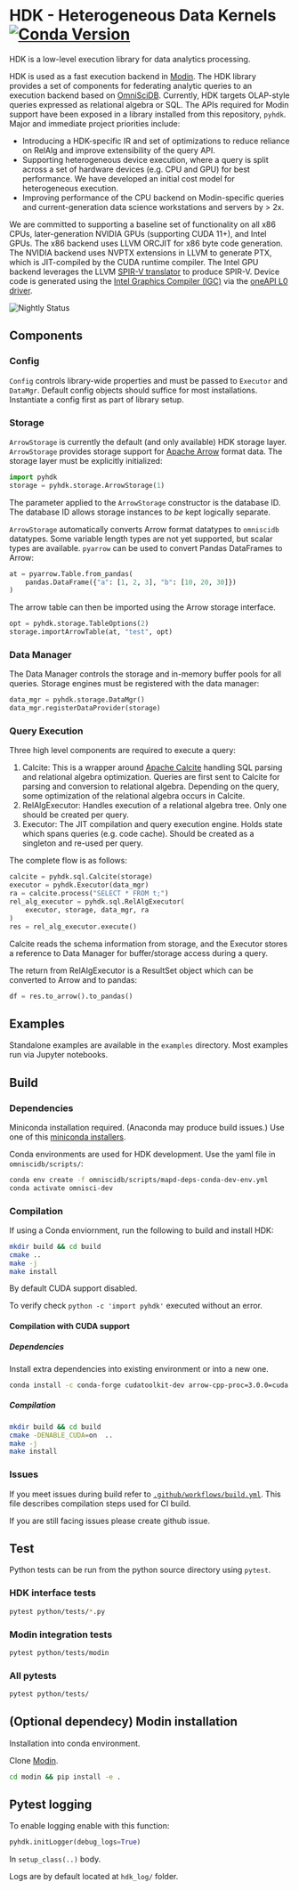 # HDK - Heterogeneous Data Kernels      [![Conda Version](https://img.shields.io/conda/vn/conda-forge/pyhdk.svg)](https://anaconda.org/conda-forge/pyhdk)
HDK is a low-level execution library for data analytics processing. 

HDK is used as a fast execution backend in [Modin](https://github.com/intel-ai/modin). The HDK library provides a set of components for federating analytic queries to an execution backend based on [OmniSciDB](https://github.com/intel-ai/omniscidb). Currently, HDK targets OLAP-style queries expressed as relational algebra or SQL.  The APIs required for Modin support have been exposed in a library installed from this repository, `pyhdk`. Major and immediate project priorities include:
- Introducing a HDK-specific IR and set of optimizations to reduce reliance on RelAlg and improve extensibility of the query API. 
- Supporting heterogeneous device execution, where a query is split across a set of hardware devices (e.g. CPU and GPU) for best performance. We have developed an initial cost model for heterogeneous execution.
- Improving performance of the CPU backend on Modin-specific queries and current-generation data science workstations and servers by > 2x. 

We are committed to supporting a baseline set of functionality on all x86 CPUs, later-generation NVIDIA GPUs (supporting CUDA 11+), and Intel GPUs. The x86 backend uses LLVM ORCJIT for x86 byte code generation. The NVIDIA backend uses NVPTX extensions in LLVM to generate PTX, which is JIT-compiled by the CUDA runtime compiler. The Intel GPU backend leverages the LLVM [SPIR-V translator](https://github.com/KhronosGroup/SPIRV-LLVM-Translator) to produce SPIR-V. Device code is generated using the [Intel Graphics Compiler (IGC)](https://github.com/intel/intel-graphics-compiler) via the [oneAPI L0 driver](https://github.com/oneapi-src/level-zero).

![Nightly Status](https://github.com/Devjiu/hdk/actions/workflows/nightly.yml/badge.svg?branch=dmitriim/matrix-check)

## Components

### Config

`Config` controls library-wide properties and must be passed to `Executor` and `DataMgr`. Default config objects should suffice for most installations. Instantiate a config first as part of library setup.

### Storage

`ArrowStorage` is currently the default (and only available) HDK storage layer. `ArrowStorage` provides storage support for [Apache Arrow](https://github.com/apache/arrow) format data. The storage layer must be explicitly initialized:

```python
import pyhdk
storage = pyhdk.storage.ArrowStorage(1)
```

The parameter applied to the `ArrowStorage` constructor is the database ID. The database ID allows storage instances to *be* kept logically separate.

`ArrowStorage` automatically converts Arrow format datatypes to `omniscidb` datatypes. Some variable length types are not yet supported, but scalar types are available. `pyarrow` can be used to convert Pandas DataFrames to Arrow:

```python
at = pyarrow.Table.from_pandas(
    pandas.DataFrame({"a": [1, 2, 3], "b": [10, 20, 30]})
)
```

The arrow table can then be imported using the Arrow storage interface.

```python
opt = pyhdk.storage.TableOptions(2)
storage.importArrowTable(at, "test", opt)
```

### Data Manager

The Data Manager controls the storage and in-memory buffer pools for all queries. Storage engines must be registered with the data manager:

```python
data_mgr = pyhdk.storage.DataMgr()
data_mgr.registerDataProvider(storage)
```

### Query Execution

Three high level components are required to execute a query:

1. Calcite: This is a wrapper around [Apache Calcite](https://calcite.apache.org/) handling SQL parsing and relational algebra optimization. Queries are first sent to Calcite for parsing and conversion to relational algebra. Depending on the query, some optimization of the relational algebra occurs in Calcite.
2. RelAlgExecutor: Handles execution of a relational algebra tree. Only one should be created per query. 
3. Executor: The JIT compilation and query execution engine. Holds state which spans queries (e.g. code cache). Should be created as a singleton and re-used per query. 

The complete flow is as follows:

```python
calcite = pyhdk.sql.Calcite(storage)
executor = pyhdk.Executor(data_mgr)
ra = calcite.process("SELECT * FROM t;")
rel_alg_executor = pyhdk.sql.RelAlgExecutor(
    executor, storage, data_mgr, ra
)
res = rel_alg_executor.execute()
```

Calcite reads the schema information from storage, and the Executor stores a reference to Data Manager for buffer/storage access during a query. 

The return from RelAlgExecutor is a ResultSet object which can be converted to Arrow and to pandas:
```python
df = res.to_arrow().to_pandas()
```

## Examples

Standalone examples are available in the `examples` directory. Most examples run via Jupyter notebooks. 


## Build

### Dependencies 

Miniconda installation required. (Anaconda may produce build issues.) Use one of this [miniconda installers](https://docs.conda.io/en/latest/miniconda.html).

Conda environments are used for HDK development. Use the yaml file in `omniscidb/scripts/`:

```bash
conda env create -f omniscidb/scripts/mapd-deps-conda-dev-env.yml
conda activate omnisci-dev
```

### Compilation

If using a Conda enviornment, run the following to build and install HDK:

```bash
mkdir build && cd build
cmake ..
make -j 
make install
```

By default CUDA support disabled.

To verify check `python -c 'import pyhdk'` executed without an error.

#### Compilation with CUDA support

##### Dependencies

Install extra dependencies into existing environment or into a new one.

```bash
conda install -c conda-forge cudatoolkit-dev arrow-cpp-proc=3.0.0=cuda arrow-cpp=8.0=*cuda
```

##### Compilation

```bash
mkdir build && cd build
cmake -DENABLE_CUDA=on  ..
make -j 
make install
```

### Issues

If you meet issues during build refer to [`.github/workflows/build.yml`](.github/workflows/build.yml). This file describes compilation steps used for CI build.

If you are still facing issues please create github issue. 

## Test

Python tests can be run from the python source directory using `pytest`. 

### HDK interface tests

```bash
pytest python/tests/*.py 
```

### Modin integration tests

```bash
pytest python/tests/modin
```

### All pytests
```bash
pytest python/tests/ 
```

## (Optional dependecy) Modin installation

Installation into conda environment. 

Clone [Modin](https://github.com/modin-project/modin). 

```bash
cd modin && pip install -e .
```

## Pytest logging 

To enable logging enable with this function: 
```python
pyhdk.initLogger(debug_logs=True)
```

In `setup_class(..)` body.

Logs are by default located at `hdk_log/` folder. 
